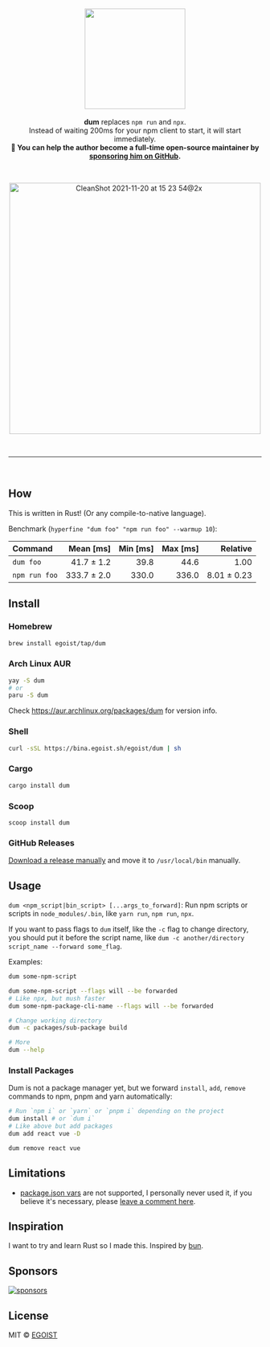<br><br><br>

<p align="center">
<img src="https://mystickermania.com/cdn/stickers/games/among-us-lime-character-dum.svg" width="200">
<br><br>
<strong>dum</strong> replaces <code>npm run</code> and <code>npx</code>. <br>Instead of waiting 200ms for your npm client to start, it will start immediately.
<br>
<strong>💛 You can help the author become a full-time open-source maintainer by <a href="https://github.com/sponsors/egoist">sponsoring him on GitHub</a>.</strong>
</p>

<br>

<p align="center">
<img width="500" alt="CleanShot 2021-11-20 at 15 23 54@2x" src="https://user-images.githubusercontent.com/8784712/142718353-6e6f8327-c27e-404a-866e-6d5af3567cbc.png"></p>

<br>

---

<br>

## How

This is written in Rust! (Or any compile-to-native language).

Benchmark (`hyperfine "dum foo" "npm run foo" --warmup 10`):

| Command       |   Mean [ms] | Min [ms] | Max [ms] |    Relative |
| :------------ | ----------: | -------: | -------: | ----------: |
| `dum foo`     |  41.7 ± 1.2 |     39.8 |     44.6 |        1.00 |
| `npm run foo` | 333.7 ± 2.0 |    330.0 |    336.0 | 8.01 ± 0.23 |

## Install

### Homebrew

```bash
brew install egoist/tap/dum
```

### Arch Linux AUR

```bash
yay -S dum
# or
paru -S dum
```

Check <https://aur.archlinux.org/packages/dum> for version info.

### Shell

```bash
curl -sSL https://bina.egoist.sh/egoist/dum | sh
```

### Cargo

```bash
cargo install dum
```

### Scoop

```shell
scoop install dum
```

### GitHub Releases

[Download a release manually](https://github.com/egoist/dum/releases) and move it to `/usr/local/bin` manually.

## Usage

`dum <npm_script|bin_script> [...args_to_forward]`: Run npm scripts or scripts in `node_modules/.bin`, like `yarn run`, `npm run`, `npx`.

If you want to pass flags to `dum` itself, like the `-c` flag to change directory, you should put it before the script name, like `dum -c another/directory script_name --forward some_flag`.

Examples:

```bash
dum some-npm-script

dum some-npm-script --flags will --be forwarded
# Like npx, but mush faster
dum some-npm-package-cli-name --flags will --be forwarded

# Change working directory
dum -c packages/sub-package build

# More
dum --help
```

### Install Packages

Dum is not a package manager yet, but we forward `install`, `add`, `remove` commands to npm, pnpm and yarn automatically:

```bash
# Run `npm i` or `yarn` or `pnpm i` depending on the project
dum install # or `dum i`
# Like above but add packages
dum add react vue -D

dum remove react vue
```

## Limitations

- [package.json vars](https://docs.npmjs.com/cli/v8/using-npm/scripts#packagejson-vars) are not supported, I personally never used it, if you believe it's necessary, please [leave a comment here](https://github.com/egoist/dum/issues/2).

## Inspiration

I want to try and learn Rust so I made this. Inspired by [bun](https://bun.sh/).

## Sponsors

[![sponsors](https://sponsors-images.egoist.sh/sponsors.svg)](https://github.com/sponsors/egoist)

## License

MIT &copy; [EGOIST](https://github.com/sponsors/egoist)
